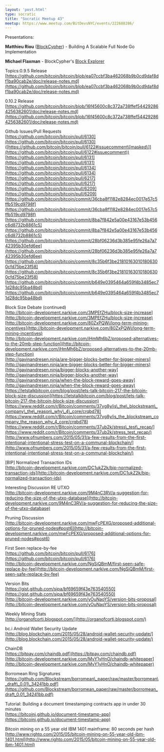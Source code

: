 ```yaml
---
layout: 'post.html'
type: socratic
title: "Socratic Meetup 43"
meetup: https://www.meetup.com/BitDevsNYC/events/222688286/
---
```


Presentations:

**Matthieu Riou** ([BlockCypher](http://www.blockcypher.com/)) - Building A Scalable Full Node Go Implementation

**Michael Flaxman** - BlockCypher's [Block Explorer](https://live.blockcypher.com/)

Topics:0.9.5 Release  
[](https://github.com/bitcoin/bitcoin/blob/ea07ccbf3ba462068b9b0cd9daf8df1ba90cab2e/doc/release-notes.md)[https://github.com/bitcoin/bitcoin/blob/ea07ccbf3ba462068b9b0cd9daf8df1ba90cab2e/doc/release-notes.md](https://github.com/bitcoin/bitcoin/blob/ea07ccbf3ba462068b9b0cd9daf8df1ba90cab2e/doc/release-notes.md)

0.10.2 Release  
[](https://github.com/bitcoin/bitcoin/blob/16f45600c8c372a738ffef544292864256382601/doc/release-notes.md)[https://github.com/bitcoin/bitcoin/blob/16f45600c8c372a738ffef544292864256382601/doc/release-notes.md](https://github.com/bitcoin/bitcoin/blob/16f45600c8c372a738ffef544292864256382601/doc/release-notes.md)

Github Issues/Pull Requests  
[](https://github.com/bitcoin/bitcoin/pull/6130)[https://github.com/bitcoin/bitcoin/pull/6130](https://github.com/bitcoin/bitcoin/pull/6130) ([](https://github.com/bitcoin/bitcoin/pull/6122#issuecomment)[https://github.com/bitcoin/bitcoin/pull/6122#issuecomment\[masked\]](https://github.com/bitcoin/bitcoin/pull/6122#issuecomment))  
[](https://github.com/bitcoin/bitcoin/pull/6131)[https://github.com/bitcoin/bitcoin/pull/6131](https://github.com/bitcoin/bitcoin/pull/6131)  
[](https://github.com/bitcoin/bitcoin/pull/6134)[https://github.com/bitcoin/bitcoin/pull/6134](https://github.com/bitcoin/bitcoin/pull/6134)  
[](https://github.com/bitcoin/bitcoin/pull/6217)[https://github.com/bitcoin/bitcoin/pull/6217](https://github.com/bitcoin/bitcoin/pull/6217)  
[](https://github.com/bitcoin/bitcoin/pull/6209)[https://github.com/bitcoin/bitcoin/pull/6209](https://github.com/bitcoin/bitcoin/pull/6209)  
[](https://github.com/bitcoin/bitcoin/commit/36cba8f1182e8284ec0017e57c5ffb519cd9798f)[https://github.com/bitcoin/bitcoin/commit/36cba8f1182e8284ec0017e57c5ffb519cd9798f](https://github.com/bitcoin/bitcoin/commit/36cba8f1182e8284ec0017e57c5ffb519cd9798f)  
[](https://github.com/bitcoin/bitcoin/commit/8ba7f842e5a00e43167e53b456c6d8732b8861c5)[https://github.com/bitcoin/bitcoin/commit/8ba7f842e5a00e43167e53b456c6d8732b8861c5](https://github.com/bitcoin/bitcoin/commit/8ba7f842e5a00e43167e53b456c6d8732b8861c5)  
[](https://github.com/bitcoin/bitcoin/commit/28bf06236d3b385e95fe26a7a742395b30efd6ee)[https://github.com/bitcoin/bitcoin/commit/28bf06236d3b385e95fe26a7a742395b30efd6ee](https://github.com/bitcoin/bitcoin/commit/28bf06236d3b385e95fe26a7a742395b30efd6ee)  
[](https://github.com/bitcoin/bitcoin/commit/8c35b6f3be218101630101806300cfd75be23f58)[https://github.com/bitcoin/bitcoin/commit/8c35b6f3be218101630101806300cfd75be23f58](https://github.com/bitcoin/bitcoin/commit/8c35b6f3be218101630101806300cfd75be23f58)  
[](https://github.com/bitcoin/bitcoin/commit/b649e0395464a659f4b3485ec71d28dc95ba48bd)[https://github.com/bitcoin/bitcoin/commit/b649e0395464a659f4b3485ec71d28dc95ba48bd](https://github.com/bitcoin/bitcoin/commit/b649e0395464a659f4b3485ec71d28dc95ba48bd)

Block Size Debate (continued)  
[](http://bitcoin-development.narkive.com/3MPEfZHu/block-size-increase)[http://bitcoin-development.narkive.com/3MPEfZHu/block-size-increase](http://bitcoin-development.narkive.com/3MPEfZHu/block-size-increase)  
[](http://bitcoin-development.narkive.com/80ZxPQWi/long-term-mining-incentives)[http://bitcoin-development.narkive.com/80ZxPQWi/long-term-mining-incentives](http://bitcoin-development.narkive.com/80ZxPQWi/long-term-mining-incentives)  
[](http://bitcoin-development.narkive.com/iHmMh6bZ/proposed-alternatives-to-the-20mb-step-function)[http://bitcoin-development.narkive.com/iHmMh6bZ/proposed-alternatives-to-the-20mb-step-function](http://bitcoin-development.narkive.com/iHmMh6bZ/proposed-alternatives-to-the-20mb-step-function)  
[](http://gavinandresen.ninja/are-bigger-blocks-better-for-bigger-miners)[http://gavinandresen.ninja/are-bigger-blocks-better-for-bigger-miners](http://gavinandresen.ninja/are-bigger-blocks-better-for-bigger-miners)  
[](http://gavinandresen.ninja/bigger-blocks-another-way)[http://gavinandresen.ninja/bigger-blocks-another-way](http://gavinandresen.ninja/bigger-blocks-another-way)  
[](http://gavinandresen.ninja/when-the-block-reward-goes-away)[http://gavinandresen.ninja/when-the-block-reward-goes-away](http://gavinandresen.ninja/when-the-block-reward-goes-away)  
[](https://letstalkbitcoin.com/blog/post/lets-talk-bitcoin-217-the-bitcoin-block-size-discussion)[https://letstalkbitcoin.com/blog/post/lets-talk-bitcoin-217-the-bitcoin-block-size-discussion](https://letstalkbitcoin.com/blog/post/lets-talk-bitcoin-217-the-bitcoin-block-size-discussion)  
[](https://www.reddit.com/r/Bitcoin/comments/37vg8y/is_the_blockstream_company_the_reason_why_4_core/crqbd78)[https://www.reddit.com/r/Bitcoin/comments/37vg8y/is\_the\_blockstream\_company\_the\_reason\_why\_4\_core/crqbd78](https://www.reddit.com/r/Bitcoin/comments/37vg8y/is_the_blockstream_company_the_reason_why_4_core/crqbd78)  
[](https://www.reddit.com/r/Bitcoin/comments/37ub2k/stress_test_recap/)[https://www.reddit.com/r/Bitcoin/comments/37ub2k/stress\_test\_recap/](https://www.reddit.com/r/Bitcoin/comments/37ub2k/stress_test_recap/)  
[](http://www.ofnumbers.com/2015/05/31/a-few-results-from-the-first-intentional-intentional-stress-test-on-a-communal-blockchain/)[http://www.ofnumbers.com/2015/05/31/a-few-results-from-the-first-intentional-intentional-stress-test-on-a-communal-blockchain/](http://www.ofnumbers.com/2015/05/31/a-few-results-from-the-first-intentional-intentional-stress-test-on-a-communal-blockchain/)

\[BIP\] Normalized Transaction IDs  
[](http://bitcoin-development.narkive.com/DC1ukZ2k/bip-normalized-transaction-ids)[http://bitcoin-development.narkive.com/DC1ukZ2k/bip-normalized-transaction-ids](http://bitcoin-development.narkive.com/DC1ukZ2k/bip-normalized-transaction-ids)

Interesting Discussion RE UTXO  
[](http://bitcoin-development.narkive.com/9M4nC3RV/a-suggestion-for-reducing-the-size-of-the-utxo-database)[http://bitcoin-development.narkive.com/9M4nC3RV/a-suggestion-for-reducing-the-size-of-the-utxo-database](http://bitcoin-development.narkive.com/9M4nC3RV/a-suggestion-for-reducing-the-size-of-the-utxo-database)

Pruning Discussion  
[](http://bitcoin-development.narkive.com/mwFcPEXG/proposed-additional-options-for-pruned-nodes#post6)[http://bitcoin-development.narkive.com/mwFcPEXG/proposed-additional-options-for-pruned-nodes#post6](http://bitcoin-development.narkive.com/mwFcPEXG/proposed-additional-options-for-pruned-nodes#post6)

First Seen replace-by-fee  
[](https://github.com/bitcoin/bitcoin/pull/6176)[https://github.com/bitcoin/bitcoin/pull/6176](https://github.com/bitcoin/bitcoin/pull/6176)  
[](http://bitcoin-development.narkive.com/NgSiQBmM/first-seen-safe-replace-by-fee)[http://bitcoin-development.narkive.com/NgSiQBmM/first-seen-safe-replace-by-fee](http://bitcoin-development.narkive.com/NgSiQBmM/first-seen-safe-replace-by-fee)

Version Bits  
[](https://gist.github.com/sipa/bf69659f43e763540550)[https://gist.github.com/sipa/bf69659f43e763540550](https://gist.github.com/sipa/bf69659f43e763540550)  
[](http://bitcoin-development.narkive.com/yOuNaoYS/version-bits-proposal)[http://bitcoin-development.narkive.com/yOuNaoYS/version-bits-proposal](http://bitcoin-development.narkive.com/yOuNaoYS/version-bits-proposal)

Weekly Mining Stats  
[](http://organofcorti.blogspot.com/)[http://organofcorti.blogspot.com/](http://organofcorti.blogspot.com/)

bc.i Android Wallet Security Update  
[](http://blog.blockchain.com/2015/05/28/android-wallet-security-update/)[http://blog.blockchain.com/2015/05/28/android-wallet-security-update/](http://blog.blockchain.com/2015/05/28/android-wallet-security-update/)

ChainDB  
[](https://bitpay.com/chaindb.pdf)[https://bitpay.com/chaindb.pdf](https://bitpay.com/chaindb.pdf)  
[](http://bitcoin-development.narkive.com/MvY1yHnO/chaindb-whitepaper)[http://bitcoin-development.narkive.com/MvY1yHnO/chaindb-whitepaper](http://bitcoin-development.narkive.com/MvY1yHnO/chaindb-whitepaper)

Borromean Ring Signatures  
[](https://github.com/Blockstream/borromean_paper/raw/master/borromean_draft_0.01_34241bb.pdf)[https://github.com/Blockstream/borromean\_paper/raw/master/borromean\_draft\_0.01\_34241bb.pdf](https://github.com/Blockstream/borromean_paper/raw/master/borromean_draft_0.01_34241bb.pdf)

Tutorial: Building a document timestamping contracts app in under 30 minutes  
[](https://bitcoinj.github.io/document-timestamp-app)[https://bitcoinj.github.io/document-timestamp-app](https://bitcoinj.github.io/document-timestamp-app)

Bitcoin mining on a 55 year old IBM 1401 mainframe: 80 seconds per hash  
[](http://www.righto.com/2015/05/bitcoin-mining-on-55-year-old-ibm-1401.html)[http://www.righto.com/2015/05/bitcoin-mining-on-55-year-old-ibm-1401.html](http://www.righto.com/2015/05/bitcoin-mining-on-55-year-old-ibm-1401.html)
